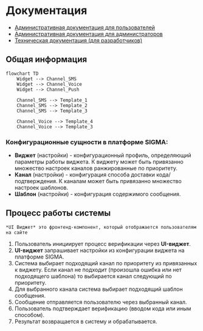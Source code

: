 # Документация 

- [Административная документация для пользователей](./ADMIN_DOCS.md)
- [Административная документация для администраторов](./USER_DOCS.md)
- [Техническая документация (для разработчиков)](./DEVELOPER_DOCS.md)

## Общая информация 

```mermaid
flowchart TD
    Widget --> Channel_SMS
    Widget --> Channel_Voice
    Widget --> Channel_Push

    Channel_SMS --> Template_1
    Channel_SMS --> Template_2
    Channel_SMS --> Template_3

    Channel_Voice --> Template_4
    Channel_Voice --> Template_3
```

### Конфигурационные сущности в платформе SIGMA:
- **Виджет** (настройки) - конфигурационный профиль, определяющий параметры работы виджета. К виджету может быть привязанно множество настроек каналов ранжированные по приоритету.
- **Канал** (настройки) - конфигурация способа доставки кода/подтверждения. К каналам может быть привязанно множество настроек шаблонов. 
- **Шаблон** (настройки) - конфигурация содержимого сообщения.

## Процесс работы системы
    *UI Виджет* это фронтенд-компонент, который отображается пользователям на сайте

1. Пользователь инициирует процесс верификации через **UI-виджет**.
2. **UI-виджет** запрашивает настройки из конфигурации виджета на платформе SIGMA.
3. Система выбирает подходящий канал по приоритету из привязанных к виджету. Если канал не подходит (произошла ошибка или нет подходящего шаблона) то выбирается канал следующий по приоритету.
4. Для выбранного канала система выбирает подходящий шаблон сообщения.
5. Сообщение отправляется пользователю через выбранный канал.
6. Пользователь подтверждает верификацию (вводом кода или иным способом).
7. Результат возвращается в систему и обрабатывается.
